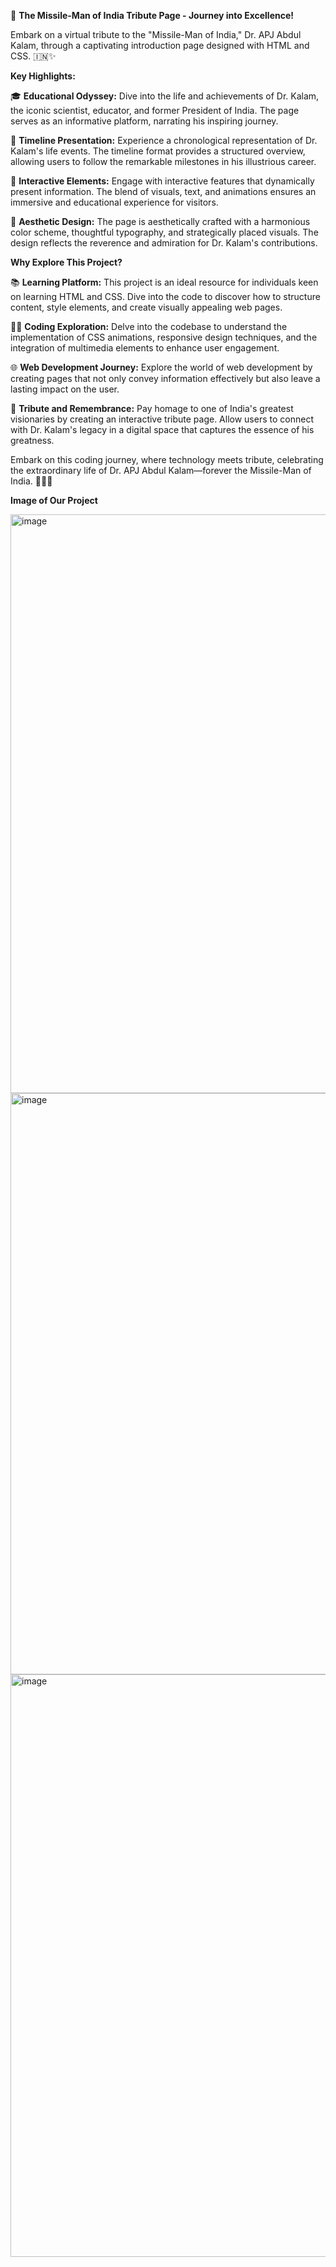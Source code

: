 🚀 **The Missile-Man of India Tribute Page - Journey into Excellence!**

Embark on a virtual tribute to the "Missile-Man of India," Dr. APJ Abdul Kalam, through a captivating introduction page designed with HTML and CSS. 🇮🇳✨

**Key Highlights:**

🎓 **Educational Odyssey:** Dive into the life and achievements of Dr. Kalam, the iconic scientist, educator, and former President of India. The page serves as an informative platform, narrating his inspiring journey.

📜 **Timeline Presentation:** Experience a chronological representation of Dr. Kalam's life events. The timeline format provides a structured overview, allowing users to follow the remarkable milestones in his illustrious career.

🌟 **Interactive Elements:** Engage with interactive features that dynamically present information. The blend of visuals, text, and animations ensures an immersive and educational experience for visitors.

🎨 **Aesthetic Design:** The page is aesthetically crafted with a harmonious color scheme, thoughtful typography, and strategically placed visuals. The design reflects the reverence and admiration for Dr. Kalam's contributions.

**Why Explore This Project?**

📚 **Learning Platform:** This project is an ideal resource for individuals keen on learning HTML and CSS. Dive into the code to discover how to structure content, style elements, and create visually appealing web pages.

👩‍💻 **Coding Exploration:** Delve into the codebase to understand the implementation of CSS animations, responsive design techniques, and the integration of multimedia elements to enhance user engagement.

🌐 **Web Development Journey:** Explore the world of web development by creating pages that not only convey information effectively but also leave a lasting impact on the user.

🙏 **Tribute and Remembrance:** Pay homage to one of India's greatest visionaries by creating an interactive tribute page. Allow users to connect with Dr. Kalam's legacy in a digital space that captures the essence of his greatness.

Embark on this coding journey, where technology meets tribute, celebrating the extraordinary life of Dr. APJ Abdul Kalam—forever the Missile-Man of India. 🚀📖🌟

**Image of Our Project**

<img width="926" alt="image" src="https://github.com/naitikjpatel/missile-man-of-india-Introduction-/assets/120157810/b1e111d7-78fe-4937-9c06-c7ece456a138">
<img width="930" alt="image" src="https://github.com/naitikjpatel/missile-man-of-india-Introduction-/assets/120157810/645b1f04-d5a6-4a52-90c6-bd19d2ee5a6b">
<img width="932" alt="image" src="https://github.com/naitikjpatel/missile-man-of-india-Introduction-/assets/120157810/d62de521-045b-4c99-9a8d-6ca860ad70ea">

